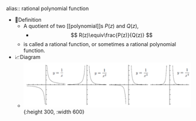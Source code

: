 alias:: rational polynomial function

- 📝Definition
	- A quotient of two [[polynomial]]s $P(z)$ and $Q(z)$,
		- $$
		  R(z)\equiv\frac{P(z)}{Q(z)}
		  $$
	- is called a rational function, or sometimes a rational polynomial function.
- 📈Diagram
	- ![name](../assets/rational_functions.png){:height 300, :width 600}